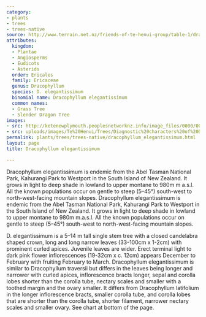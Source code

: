 ```yaml
---
category:
- plants
- trees
- trees-native
source: http://www.terrain.net.nz/friends-of-te-henui-group/table-1/dracophyllum-elegantissimum.html
attributes:
  kingdom:
  - Plantae
  - Angiosperms
  - Eudicots
  - Asterids
  order: Ericales
  family: Ericaceae
  genus: Dracophyllum
  species: D. elegantissimum
  binomial name: Dracophyllum elegantissimum
  common names:
  - Grass Tree
  - Slender Dragon Tree
images:
- src: http://ketenewplymouth.peoplesnetworknz.info/image_files/0000/0003/8549/Dracophyllum_elegantissimum-002.JPG
- src: uploads/images/Te%20Henui/Trees/Diagnostic%20characters%20of%20Dracophyllum.jpg
permalink: plants/trees/trees-native/dracophyllum_elegantissimum.html
layout: page
title: Dracophyllum elegantissimum

---
```

Dracophyllum elegantissimum is endemic from the Abel Tasman National Park, Kahurangi Park to Westport in the South Island of New Zealand. It grows in light to deep shade in lowland to upper montane to 980m m a.s.l. All the known populations occur on gentle to steep (5–45°) south-west to north-west-facing mountain slopes. Dracophyllum elegantissimum is endemic from the Abel Tasman National Park, Kahurangi Park to Westport in the South Island of New Zealand. It grows in light to deep shade in lowland to upper montane to 980m m.a.s.l. All the known populations occur on gentle to steep (5–45°) south-west to north-west-facing mountain slopes.

D. elegantissimum is a 5–14 m tall single stem tree with a closed candelabra shaped crown, long and long narrow leaves (33-100cm x 1-2cm) with prominent curled apices. Juvenile leaves are wider.
Erect terminal light to dark pink flower inflorescences (19-32cm x c. 12cm) appears December to February with fruiting February to March.
Dracophyllum elegantissimum is similar to Dracophyllum traversii but differs in the leaves being longer and narrower with curled apices, inflorescence bracts longer, sepal and corolla lobes shorter than the corolla tube, nectary scales and smaller with a toothed margin and the ovary smaller.
It differs from Dracophyllum latifolium in the longer inflorescence bracts, smaller corolla tube, and corolla lobes that are shorter than the corolla tube, shorter filament, narrower nectary scales and smaller ovary. See chart at bottom of the page.
